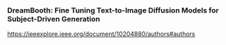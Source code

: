### DreamBooth: Fine Tuning Text-to-Image Diffusion Models for Subject-Driven Generation
<https://ieeexplore.ieee.org/document/10204880/authors#authors>

